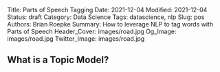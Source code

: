 Title: Parts of Speech Tagging
Date: 2021-12-04
Modified: 2021-12-04
Status: draft
Category: Data Science
Tags: datascience, nlp
Slug: pos
Authors: Brian Roepke
Summary: How to leverage NLP to tag words with Parts of Speech
Header_Cover: images/road.jpg
Og_Image: images/road.jpg
Twitter_Image: images/road.jpg

## What is a Topic Model?

